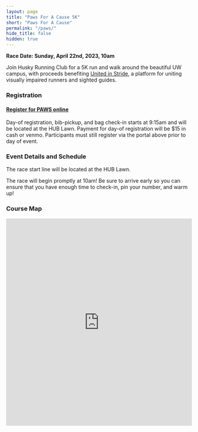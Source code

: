 ```yaml
---
layout: page
title: "Paws For A Cause 5K"
short: "Paws For A Cause"
permalink: "/paws/"
hide_title: false
hidden: true 
---
```


<style type="text/css">
th {
  background-color: #683892;
  color: white;
}

table {
  border-collapse: collapse;
}

th, td {
  text-align: left;
  padding: 8px;
}

tr:nth-child(even) {background-color: #f2f2f2;}

</style>

<!--
### Race Results 2019


<p>
Thank you to everyone for racing and supporting Let Me Run! See you all next year!
</p>

<p>
<table>
<thead><tr><th>Name</th>
<th>Bib Number</th>
<th>Time</th>
<th>Place</th>
</tr></thead>
<tbody><tr>
<td>Jason Klein</td>
<td>381</td>
<td>18:14.2</td>
<td>1</td>
</tr>
<tr>
<td>Nicholas Napier</td>
<td>380</td>
<td>18:14.3</td>
<td>2</td>
</tr>
<tr>
<td>Ty Spink</td>
<td>376</td>
<td>19:43.6</td>
<td>3</td>
</tr>
<tr>
<td>Thomas Broch</td>
<td>365</td>
<td>19:45.9</td>
<td>4</td>
</tr>
<tr>
<td>Skyler Hallinan</td>
<td>377</td>
<td>20:06.1</td>
<td>5</td>
</tr>
<tr>
<td>Elsa McMahon</td>
<td>374</td>
<td>21:20.6</td>
<td>6</td>
</tr>
<tr>
<td>Harry Wheldon</td>
<td>351</td>
<td>22:33.8</td>
<td>7</td>
</tr>
<tr>
<td>Kyle Kilmer</td>
<td>382</td>
<td>22:34.3</td>
<td>8</td>
</tr>
<tr>
<td>Dan Slack</td>
<td>368</td>
<td>23:43.1</td>
<td>9</td>
</tr>
<tr>
<td>jackson hughes</td>
<td>371</td>
<td>24:09.3</td>
<td>10</td>
</tr>
<tr>
<td>Kelley Spink</td>
<td>375</td>
<td>24:45.4</td>
<td>11</td>
</tr>
<tr>
<td>Sue McMahon</td>
<td>372</td>
<td>29:20.3</td>
<td>12</td>
</tr>
<tr>
<td>rachel schriber</td>
<td>367</td>
<td>29:24.1</td>
<td>13</td>
</tr>
<tr>
<td>Ray SChriber</td>
<td>366</td>
<td>29:24.3</td>
<td>14</td>
</tr>
<tr>
<td>ryan hughes</td>
<td>370</td>
<td>30:32.3</td>
<td>15</td>
</tr>
<tr>
<td>Hans George</td>
<td>383</td>
<td>32:23.5</td>
<td>16</td>
</tr>
<tr>
<td>veronica george</td>
<td>384</td>
<td>32:23.7</td>
<td>17</td>
</tr>
<tr>
<td>wendy tate</td>
<td>385</td>
<td>33:14.0</td>
<td>18</td>
</tr>
<tr>
<td>jerome peterson</td>
<td>364</td>
<td>33:59.7</td>
<td>19</td>
</tr>
<tr>
<td>John McMahon</td>
<td>373</td>
<td>36:05.7</td>
<td>20</td>
</tr>
<tr>
<td>Lara Zahaba</td>
<td>386</td>
<td>37:18.8</td>
<td>21</td>
</tr>
<tr>
<td>Alexander Forcos </td>
<td>379</td>
<td>38:05.3</td>
<td>22</td>
</tr>
<tr>
<td>Daniela Forcos</td>
<td>378</td>
<td>38:50.0</td>
<td>23</td>
</tr>
<tr>
<td>Ye Tian</td>
<td>387</td>
<td>41:03.1</td>
<td>24</td>
</tr>
<tr>
<td>mary hughes</td>
<td>369</td>
<td>41:07.0</td>
<td>25</td>
</tr>
<tr>
<td>Daixin Li</td>
<td>388</td>
<td>42:22.5</td>
<td>26</td>
</tr>
</tbody></table>
</p>
-->

**Race Date: Sunday, April 22nd, 2023, 10am**

Join Husky Running Club for a 5K run and walk around the beautiful UW campus, with proceeds benefiting [United in Stride](https://www.unitedinstride.com/), a platform for uniting visually impaired runners and sighted guides.

### Registration

#### [Register for PAWS online](https://www.eventbrite.com/e/paws-for-a-cause-2019-tickets-57738297803)
<!--update registration link-->
Day-of registration, bib-pickup, and bag check-in starts at 9:15am and will be located at the HUB Lawn. Payment for day-of registration will be $15 in cash or venmo. Participants must still register via the portal above prior to day of event.

### Event Details and Schedule

The race start line will be located at the HUB Lawn.

The race will begin promptly at 10am! Be sure to arrive early so you can ensure that you have enough time to check-in, pin your number, and warm up!

### Course Map

<iframe id='mapmyfitness_route' src='https://www.mapmyrun.com/routes/view/embedded/5406938608?width=600&height=561&undefined&line_color=E61900DC&rgbhex=DC0019&distance_markers=0&unit_type=imperial&map_mode=ROADMAP&show_marker_every=1&last_updated=2023-02-15T21:54:41+00:00' height='561px' width='100%' frameborder='0' /><div class="jss629" id="embed-frame-footer"><a rel="noopener noreferrer" target="_blank" href="https://www.mapmyrun.com/routes/view/5406938608" class="jss630"><p class="MuiTypography-root jss631 MuiTypography-body1" string="View Route Details">View Route Details</p></a><div class="jss632"><p class="MuiTypography-root jss633 jss654 MuiTypography-body1">Create routes or search for a route at <span><a rel="noopener noreferrer" target="_blank" href="https://www.mapmyrun.com/" string="MapMyRun." class="jss631">MapMyRun.</a></span></p></div></div>

<iframe width="100%" height="500px" frameborder="0" allowfullscreen src="https://umap.openstreetmap.fr/en/map/paws-for-a-cause-2019_315108?scaleControl=false&miniMap=false&scrollWheelZoom=false&zoomControl=true&allowEdit=false&moreControl=true&searchControl=null&tilelayersControl=null&embedControl=null&datalayersControl=true&onLoadPanel=undefined&captionBar=false#16/47.6543/-122.3027"></iframe>